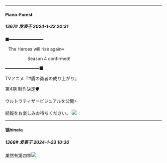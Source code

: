 
*****

####  Piano-Forest  
##### 1367#       发表于 2024-1-22 20:31

■━━━━━━━━━━━━━ 

⠀The Heroes will rise again━

⠀⠀⠀⠀⠀⠀⠀Season 4 confirmed!

━━━━━━━━━━━━━■

TVアニメ『#盾の勇者の成り上がり』

第4期 制作決定🛡️

ウルトラティザービジュアルを公開⚡️

続報をお楽しみお待ちください。
<img src="https://p.sda1.dev/15/b4e04e4f32011581988b742cd55a279f/20240122_203031.jpg" referrerpolicy="no-referrer">


*****

####  镜hinata  
##### 1368#       发表于 2024-1-23 10:30

果然有第四季<img src="https://static.saraba1st.com/image/smiley/face2017/009.gif" referrerpolicy="no-referrer">

